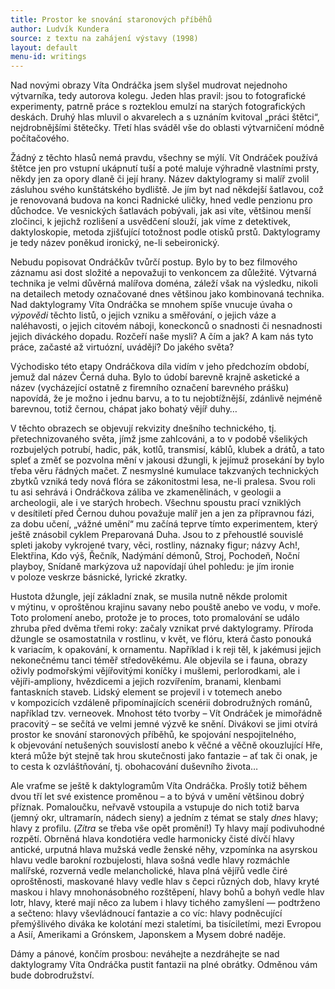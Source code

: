 ```yaml
---
title: Prostor ke snování staronových příběhů
author: Ludvík Kundera
source: z textu na zahájení výstavy (1998)
layout: default
menu-id: writings
---
```


Nad novými obrazy Víta Ondráčka jsem slyšel mudrovat nejednoho výtvarníka, tedy autorova kolegu. Jeden hlas pravil: jsou to fotografické experimenty, patrně práce s rozteklou emulzí na starých fotografických deskách. Druhý hlas mluvil o akvarelech a  s uznáním  kvitoval „práci štětci“, nejdrobnějšími štětečky. Třetí hlas sváděl vše do oblasti výtvarničení módně počítačového.

Žádný z těchto hlasů nemá pravdu, všechny se mýlí. Vít Ondráček používá štětce jen pro vstupní ukápnutí tuší a poté maluje výhradně vlastními prsty, někdy jen za opory dlaně či její hrany. Název daktylogramy si malíř zvolil zásluhou svého kunštátského bydliště. Je jím byt nad někdejší šatlavou, což je renovovaná budova na konci Radnické uličky, hned vedle penzionu pro důchodce. Ve vesnických šatlavách pobývali, jak asi víte, většinou menší zločinci, k jejichž rozlišení a usvědčení slouží, jak víme z detektivek, daktyloskopie, metoda zjišťující totožnost podle otisků prstů. Daktylogramy je tedy název poněkud ironický, ne-li sebeironický.

Nebudu popisovat Ondráčkův tvůrčí postup. Bylo by to bez filmového záznamu asi dost složité a nepovažuji to venkoncem za důležité. Výtvarná technika je velmi důvěrná malířova doména, záleží však na výsledku, nikoli na detailech metody označované dnes většinou jako kombinovaná technika. Nad daktylogramy Víta Ondráčka se mnohem spíše vnucuje úvaha o *výpovědi* těchto listů, o jejich vzniku a směřování, o jejich váze a naléhavosti, o jejich citovém náboji, koneckonců o snadnosti či nesnadnosti jejich diváckého dopadu. Rozčeří naše mysli? A čím a jak? A kam nás tyto práce, začasté až virtuózní, uvádějí? Do jakého světa?

Východisko této etapy Ondráčkova díla vidím v jeho předchozím období, jemuž dal název Černá duha. Bylo to údobí barevně krajně asketické a název (vycházející ostatně z firemního označení barevného prášku) napovídá, že je možno i jednu barvu, a to tu nejobtížnější, zdánlivě nejméně barevnou, totiž černou, chápat jako bohatý vějíř duhy…

V těchto obrazech se objevují rekvizity dnešního technického, tj. přetechnizovaného světa, jímž jsme zahlcováni, a to v podobě všelikých rozbujelých potrubí, hadic, pák, kotlů, transmisí, káblů, klubek a drátů, a tato spleť a změť se pozvolna mění v jakousi džungli, k jejímuž prosekání by bylo třeba věru řádných mačet. Z nesmyslné kumulace takzvaných technických zbytků vzniká tedy nová flóra se zákonitostmi lesa, ne-li pralesa. Svou roli tu asi sehrává i Ondráčkova záliba ve zkamenělinách, v geologii a archeologii, ale i ve starých hrobech. Všechnu spoustu prací vzniklých v desítiletí před Černou duhou považuje malíř jen a jen za přípravnou fázi, za dobu učení, „vážné umění“ mu začíná teprve tímto experimentem, který ještě znásobil cyklem Preparovaná Duha. Jsou to z přehoustlé souvislé spleti jakoby vykrojené tvary, věci, rostliny, náznaky figur; názvy Ach!, Elektřina, Kdo výš, Řečník, Nadýmání démonů, Stroj, Pochodeň, Noční playboy, Snídaně markýzova už napovídají úhel pohledu: je jím ironie v poloze veskrze básnické, lyrické zkratky.

Hustota džungle, její základní znak, se musila nutně někde prolomit v mýtinu, v oproštěnou krajinu savany nebo pouště anebo ve vodu, v moře. Toto prolomení anebo, protože je to proces, toto promalování se událo zhruba před dvěma třemi roky: začaly vznikat prvé daktylogramy. Příroda džungle se osamostatnila v rostlinu, v květ, ve flóru, která často ponouká k variacím, k opakování, k ornamentu. Například i k reji těl, k jakémusi jejich nekonečnému tanci téměř středověkému. Ale objevila se i fauna, obrazy oživly podmořskými vějířovitými koníčky i mušlemi, perlorodkami, ale i vějíři-ampliony, hvězdicemi a jejich rozvířením, branami, klenbami fantaskních staveb. Lidský element se projevil i v totemech anebo v kompozicích vzdáleně připomínajících scenérii dobrodružných románů, například tzv. verneovek. Mnohost této tvorby – Vít Ondráček je mimořádně pracovitý – se sečítá ve velmi jemné výzvě ke snění. Divákovi se jimi otvírá prostor ke snování staronových příběhů, ke spojování nespojitelného, k objevování netušených souvislostí anebo k věčné a věčně okouzlující Hře, která může být stejně tak hrou skutečnosti jako fantazie – ať tak či onak, je to cesta k ozvláštňování, tj. obohacování duševního života…

Ale vraťme se ještě k daktylogramům Víta Ondráčka. Prošly totiž během dvou tří let své existence proměnou – a to bývá v umění většinou dobrý příznak. Pomaloučku, neřvavě vstoupila a vstupuje do nich totiž barva (jemný okr, ultramarín, nádech sieny) a jedním z témat se staly *dnes* hlavy; hlavy z profilu. (*Zítra* se třeba vše opět promění!) Ty hlavy mají podivuhodné rozpětí. Obrněná hlava kondotiéra vedle harmonicky čisté dívčí hlavy antické, urputná hlava mužská vedle ženské něhy, vzpomínka na asyrskou hlavu vedle barokní rozbujelosti, hlava sošná vedle hlavy rozmáchle malířské, rozverná vedle melancholické, hlava plná vějířů vedle čiré oproštěnosti, maskované hlavy vedle hlav s čepci různých dob, hlavy kryté maskou i hlavy mnohonásobného rozštěpení, hlavy bohů a bohyň vedle hlav lotr, hlavy, které mají něco za lubem i hlavy tichého zamyšlení — podtrženo a sečteno: hlavy vševládnoucí fantazie a co víc: hlavy podněcující přemýšlivého diváka ke kolotání mezi staletími, ba tisíciletími, mezi Evropou a Asií, Amerikami a Grónskem, Japonskem a Mysem dobré naděje.

Dámy a pánové, končím prosbou: neváhejte a nezdráhejte se nad daktylogramy Víta Ondráčka pustit fantazii na plné obrátky. Odměnou vám bude dobrodružství.
